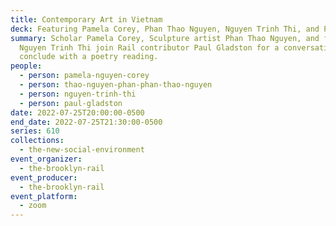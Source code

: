 ```yaml
---
title: Contemporary Art in Vietnam
deck: Featuring Pamela Corey, Phan Thao Nguyen, Nguyen Trinh Thi, and Paul Gladston
summary: Scholar Pamela Corey, Sculpture artist Phan Thao Nguyen, and filmmaker
  Nguyen Trinh Thi join Rail contributor Paul Gladston for a conversation. We
  conclude with a poetry reading.
people:
  - person: pamela-nguyen-corey
  - person: thao-nguyen-phan-phan-thao-nguyen
  - person: nguyen-trinh-thi
  - person: paul-gladston
date: 2022-07-25T20:00:00-0500
end_date: 2022-07-25T21:30:00-0500
series: 610
collections:
  - the-new-social-environment
event_organizer:
  - the-brooklyn-rail
event_producer:
  - the-brooklyn-rail
event_platform:
  - zoom
---
```

